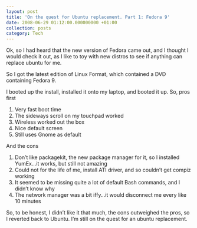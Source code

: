 ```yaml
---
layout: post
title: 'On the quest for Ubuntu replacement. Part 1: Fedora 9'
date: 2008-06-29 01:12:00.000000000 +01:00
collection: posts
category: Tech
---
```


Ok, so I had heard that the new version of Fedora came out, and I thought I would check it out, as I like to toy with new distros to see if anything can replace ubuntu for me.

So I got the latest edition of Linux Format, which contained a DVD containing Fedora 9.

I booted up the install, installed it onto my laptop, and booted it up. So, pros first

1. Very fast boot time  
2. The sideways scroll on my touchpad worked  
3. Wireless worked out the box  
4. Nice default screen  
5. Still uses Gnome as default

And the cons

1. Don’t like packagekit, the new package manager for it, so I installed YumEx…it works, but still not amazing  
2. Could not for the life of me, install ATI driver, and so couldn’t get compiz working  
3. It seemed to be missing quite a lot of default Bash commands, and I didn’t know why  
4. The network manager was a bit iffy…it would disconnect me every like 10 minutes

So, to be honest, I didn’t like it that much, the cons outweighed the pros, so I reverted back to Ubuntu. I’m still on the quest for an ubuntu replacement.
